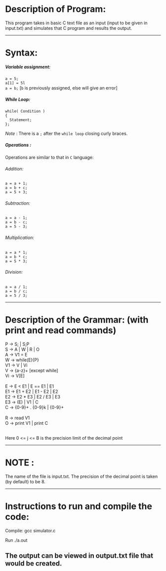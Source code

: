 # Description of Program:

This program takes in basic C text file as an input (input to be given in input.txt) and simulates that C program and results the output.


----------------------------------------------------------------------------------------------------------------------------------

# Syntax:
##### Variable assignment:
`a = 5;` <br>
`a[1] = 5l` <br>
`a = b;` [`b` is previously assigned, else will give an error] <br>

##### While Loop:
```
while( Condition )
{
  Statement;
};
```
*Note* : There is a `;` after the `while loop` closing curly braces. <br>

##### Operations :

Operations are similar to that in `C` language: <br>

###### Addition:
`a = a + 1;` <br>
`a = b + c;`<br>
`a = 5 + 3;`<br>
###### Subtraction:
`a = a - 1;` <br>
`a = b - c;`<br>
`a = 5 - 3;`<br>
###### Multiplication:
`a = a * 1;` <br>
`a = b * c;`<br>
`a = 5 * 3;`<br>
###### Division:
`a = a / 1;` <br>
`a = b / c;`<br>
`a = 5 / 3;`<br>



----------------------------------------------------------------------------------------------------------------------------------

# Description of the Grammar: (with print and read commands)

P -> S; | S;P <br>
S -> A | W | R | O <br>
A -> V1 = E<br>
W -> while(E){P} <br>
V1 -> V | Vi <br>
V -> {a-z}+ [except while] <br>
Vi -> V[E] <br>
<br>
E -> E < E1 | E == E1 | E1<br>
E1 -> E1 + E2 | E1 - E2 | E2<br>
E2 -> E2 * E3 | E2 / E3 | E3<br>
E3 -> (E) | V1 | C<br>
C -> {0-9}+ . {0-9}k | {0-9}+<br>
<br>
R -> read V1<br>
O -> print V1 | print C<br>
<br>

Here 0 <= j <= B is the precision limit of the decimal point

----------------------------------------------------------------------------------------------------------------------------------


# NOTE : 

The name of the file is input.txt.
The precision of the decimal point is taken (by default) to be 8.

----------------------------------------------------------------------------------------------------------------------------------

# Instructions to run and compile the code:

Compile:
gcc simulator.c

Run
./a.out

The output can be viewed in output.txt file that would be created.
----------------------------------------------------------------------------------------------------------------------------------

